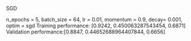 SGD

n_epochs = 5, batch_size = 64, lr = 0.01, momentum = 0.9, decay= 0.001, optim = sgd
Training performance: [0.9242, 0.450063287543454, 0.6871]
Validation performance:[0.8847, 0.44652688964407844, 0.6656]
